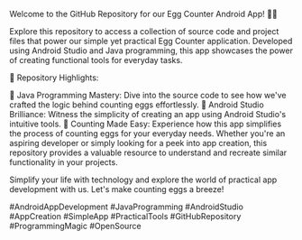 Welcome to the GitHub Repository for our Egg Counter Android App! 🥚📱

Explore this repository to access a collection of source code and project files that power our simple yet practical Egg Counter application. Developed using Android Studio and Java programming, this app showcases the power of creating functional tools for everyday tasks.

🥚 Repository Highlights:

📝 Java Programming Mastery: Dive into the source code to see how we've crafted the logic behind counting eggs effortlessly.
🚀 Android Studio Brilliance: Witness the simplicity of creating an app using Android Studio's intuitive tools.
🔢 Counting Made Easy: Experience how this app simplifies the process of counting eggs for your everyday needs.
Whether you're an aspiring developer or simply looking for a peek into app creation, this repository provides a valuable resource to understand and recreate similar functionality in your projects.

Simplify your life with technology and explore the world of practical app development with us. Let's make counting eggs a breeze!

#AndroidAppDevelopment #JavaProgramming #AndroidStudio #AppCreation #SimpleApp #PracticalTools #GitHubRepository #ProgrammingMagic #OpenSource
